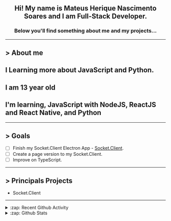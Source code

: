 <div align="center">

## Hi! My name is Mateus Herique Nascimento Soares and I am Full-Stack Developer.

### Below you'll find something about me and my projects...

</div>

---

## **>** About me

## I Learning more about JavaScript and Python.

## I am 13 year old

## I'm learning, JavaScript with NodeJS, ReactJS and React Native, and Python

---

## **>** Goals

- [ ] Finish my Socket.Client Electron App - [Socket.Client](https://github.com/MateusSoares895/socket.client).
- [ ] Create a page version to my Socket.Client.
- [ ] Improve on TypeScript.

---

## **>** Principals Projects

- Socket.Client

---

<details>
  <summary>:zap: Recent Github Activity</summary>

<!--START_SECTION:activity-->
1. ❗️ Closed issue [#8308](https://github.com//yarnpkg/yarn/issues/8308) in [yarnpkg/yarn](https://github.com//yarnpkg/yarn)
2. 🗣 Commented on [#8308](https://github.com//yarnpkg/yarn/issues/8308) in [yarnpkg/yarn](https://github.com//yarnpkg/yarn)
3. ❗️ Opened issue [#441](https://github.com//KamiKillertO/vscode-colorize/issues/441) in [KamiKillertO/vscode-colorize](https://github.com//KamiKillertO/vscode-colorize)
4. ❗️ Opened issue [#311](https://github.com//Rocketseat/unform/issues/311) in [Rocketseat/unform](https://github.com//Rocketseat/unform)
5. 🗣 Commented on [#310](https://github.com//Rocketseat/unform/issues/310) in [Rocketseat/unform](https://github.com//Rocketseat/unform)
<!--END_SECTION:activity-->
</details>

<details>
  <summary>:zap: Github Stats</summary>

  <br />

  <a href="https://github.com/mateushnsoares">
    <img align="center" src="https://github-readme-stats.vercel.app/api?username=mateushnsoares&show_icons=true&theme=dark&line_height=27" alt="mateushnsoares github stats"/>
  </a>

  <a>
    <img align="center" src="https://github-readme-stats.vercel.app/api/top-langs/?username=mateushnsoares&theme=dark&layout=compact" alt="mateushnsoares most used languages" />
  </a>
</details>
